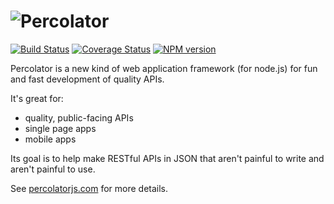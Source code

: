 # ![Percolator](http://percolatorjs.com/img/hero-name.png)
[![Build
Status](https://secure.travis-ci.org/cainus/percolator.png?branch=master)](http://travis-ci.org/cainus/percolator)
[![Coverage Status](https://coveralls.io/repos/cainus/percolator/badge.png?branch=master)](https://coveralls.io/r/cainus/percolator)
[![NPM version](https://badge.fury.io/js/percolator.png)](http://badge.fury.io/js/percolator)

Percolator is a new kind of web application framework (for node.js) for fun and fast development of quality APIs.  

It's great for:
* quality, public-facing APIs
* single page apps
* mobile apps

Its goal is to help make RESTful APIs in JSON that aren't painful to write and aren't painful to use.

See [percolatorjs.com](http://percolatorjs.com) for more details.
